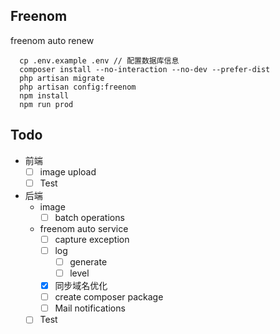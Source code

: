 ## Freenom 
freenom auto renew
   
      cp .env.example .env // 配置数据库信息
      composer install --no-interaction --no-dev --prefer-dist
      php artisan migrate
      php artisan config:freenom
      npm install 
      npm run prod
## Todo
 - 前端
   - [ ] image upload
   - [ ] Test
 - 后端
   - image
       - [ ] batch operations
   - freenom auto service 
      - [ ] capture exception
      - [ ] log
         - [ ] generate
         - [ ] level
      - [x] 同步域名优化
      - [ ] create composer package
      - [ ] Mail notifications
   - [ ] Test